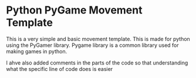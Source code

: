 # Python PyGame Movement Template

This is a very simple and basic movement template. This is made for python using the PyGamer library. Pygame library is a common library used for making games in 
python.

I ahve also added comments in the parts of the code so that understanding what the specific line of code does is easier
